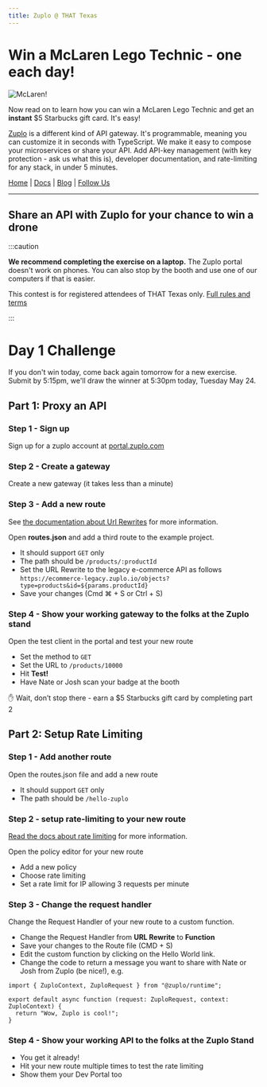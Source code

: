 ```yaml
---
title: Zuplo @ THAT Texas
---
```


# Win a McLaren Lego Technic - one each day!

![McLaren!](./mclaren.png)

Now read on to learn how you can win a McLaren Lego Technic and get an **instant** $5 Starbucks gift card. It's easy!

[Zuplo](https://www.zuplo.com) is a different kind of API gateway. It's programmable, meaning you can customize it in seconds with TypeScript. We make it easy to compose your microservices or share your API. Add API-key management (with key protection - ask us what this is), developer documentation, and rate-limiting for any stack, in under 5 minutes.

[Home](https://www.zuplo.com) | [Docs](/docs) | [Blog](/blog) | [Follow Us](https://twitter.com/zuplo)

---

## Share an API with Zuplo for your chance to win a drone

:::caution

**We recommend completing the exercise on a laptop.** The Zuplo portal doesn't work on phones. You can also stop by the booth and use one of our computers if that is easier.

This contest is for registered attendees of THAT Texas only.
[Full rules and terms](./drone-prize-terms.md)

:::

# Day 1 Challenge

If you don't win today, come back again tomorrow for a new exercise. Submit by 5:15pm, we'll draw the winner at 5:30pm today, Tuesday May 24.

## Part 1: Proxy an API

### Step 1 - Sign up

Sign up for a zuplo account at [portal.zuplo.com](https://portal.zuplo.com)

### Step 2 - Create a gateway

Create a new gateway (it takes less than a minute)

### Step 3 - Add a new route

See [the documentation about Url Rewrites](../handlers/url-rewrite.md) for more information.

Open **routes.json** and add a third route to the example project.

- It should support `GET` only
- The path should be `/products/:productId`
- Set the URL Rewrite to the legacy e-commerce API as follows
  `https://ecommerce-legacy.zuplo.io/objects?type=products&id=${params.productId}`
- Save your changes (Cmd ⌘ + S or Ctrl + S)

### Step 4 - Show your working gateway to the folks at the Zuplo stand

Open the test client <ApiTestConsoleTabIcon /> in the portal and test your new route

- Set the method to `GET`
- Set the URL to `/products/10000`
- Hit **Test!**
- Have Nate or Josh scan your badge at the booth

<p style={{fontSize:"20pt", fontWeight:600}}>✋ Wait, don’t stop there - earn a $5 Starbucks gift card by completing part 2</p>

## Part 2: Setup Rate Limiting

### Step 1 - Add another route

Open the routes.json file and add a new route

- It should support `GET` only
- The path should be `/hello-zuplo`

### Step 2 - setup rate-limiting to your new route

[Read the docs about rate limiting](../policies/rate-limit-inbound.md) for more information.

Open the policy editor for your new route

- Add a new policy
- Choose rate limiting
- Set a rate limit for IP allowing 3 requests per minute

### Step 3 - Change the request handler

Change the Request Handler of your new route to a custom function.

- Change the Request Handler from **URL Rewrite** to **Function**
- Save your changes to the Route file (CMD + S)
- Edit the custom function by clicking on the Hello World link.
- Change the code to return a message you want to share with Nate or Josh from Zuplo (be nice!), e.g.

```tsx
import { ZuploContext, ZuploRequest } from "@zuplo/runtime";

export default async function (request: ZuploRequest, context: ZuploContext) {
  return "Wow, Zuplo is cool!";
}
```

### Step 4 - Show your working API to the folks at the Zuplo Stand

- You get it already!
- Hit your new route multiple times to test the rate limiting
- Show them your Dev Portal too
